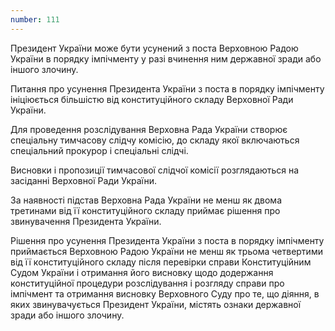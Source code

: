 ```yaml
---
number: 111
---
```


Президент України може бути усунений з поста Верховною Радою України в порядку імпічменту у разі вчинення ним державної
зради або іншого злочину.

Питання про усунення Президента України з поста в порядку імпічменту ініціюється більшістю від конституційного складу
Верховної Ради України.

Для проведення розслідування Верховна Рада України створює спеціальну тимчасову слідчу комісію, до складу якої
включаються спеціальний прокурор і спеціальні слідчі.

Висновки і пропозиції тимчасової слідчої комісії розглядаються на засіданні Верховної Ради України.

За наявності підстав Верховна Рада України не менш як двома третинами від її конституційного складу приймає рішення про
звинувачення Президента України.

Рішення про усунення Президента України з поста в порядку імпічменту приймається Верховною Радою України не менш як
трьома четвертими від її конституційного складу після перевірки справи Конституційним Судом України і отримання його
висновку щодо додержання конституційної процедури розслідування і розгляду справи про імпічмент та отримання висновку
Верховного Суду про те, що діяння, в яких звинувачується Президент України, містять ознаки державної зради або іншого
злочину.
